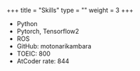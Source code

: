 +++
title = "Skills"
type = ""
weight = 3
+++

- Python
- Pytorch, Tensorflow2
- ROS
- GitHub: motonarikambara
- TOEIC: 800
- AtCoder rate: 844

